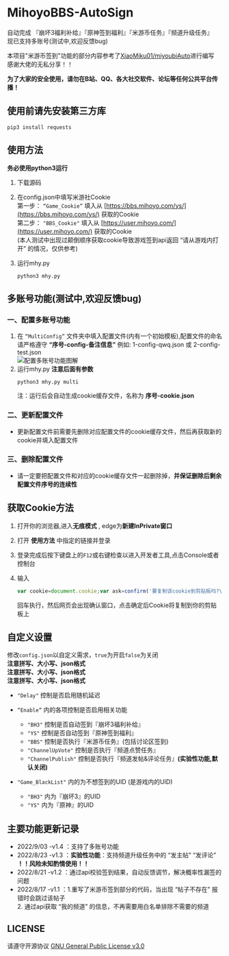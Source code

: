 # MihoyoBBS-AutoSign
自动完成 『崩坏3福利补给』『原神签到福利』『米游币任务』『频道升级任务』  
现已支持多账号(测试中,欢迎反馈bug)

本项目"米游币签到"功能的部分内容参考了[XiaoMiku01/miyoubiAuto](https://github.com/XiaoMiku01/miyoubiAuto)进行编写  
感谢大佬的无私分享！！  

**为了大家的安全使用，请勿在B站、QQ、各大社交软件、论坛等任何公共平台传播！**

## 使用前请先安装第三方库
```shell
pip3 install requests
```

## 使用方法
**务必使用python3运行**  

1. 下载源码

2. 在config.json中填写米游社Cookie  
    第一步： `“Game_Cookie”` 填入从 [https://bbs.mihoyo.com/ys/](https://bbs.mihoyo.com/ys/) 获取的Cookie  
    第二步： `"BBS_Cookie"` 填入从 [https://user.mihoyo.com/](https://user.mihoyo.com/) 获取的Cookie  
    (本人测试中出现过颠倒顺序获取cookie导致游戏签到api返回 “请从游戏内打开” 的情况，仅供参考)

3. 运行mhy.py  
    ```shell
    python3 mhy.py
    ```

## 多账号功能(测试中,欢迎反馈bug)
### 一、配置多账号功能
1. 在 `“MultiConfig”` 文件夹中填入配置文件(内有一个初始模板),配置文件的命名请严格遵守 **“序号-config-备注信息”** 例如: 1-config-qwq.json 或 2-config-test.json  
![配置多账号功能图解](https://upload-bbs.mihoyo.com/upload/2022/09/04/79828707/36449c1bf9802a6873ab963f3f67db6d_3701744741000984365.png
)
2. 运行mhy.py **注意后面有参数**  
    ```shell
    python3 mhy.py multi
    ```
    注：运行后会自动生成cookie缓存文件，名称为 **序号-cookie.json**
### 二、更新配置文件
- 更新配置文件前需要先删除对应配置文件的cookie缓存文件，然后再获取新的cookie并填入配置文件
### 三、删除配置文件
- 请一定要把配置文件和对应的cookie缓存文件一起删除掉，**并保证删除后剩余配置文件序号的连续性**

## 获取Cookie方法

1. 打开你的浏览器,进入**无痕模式** , edge为**新建InPrivate窗口**

2. 打开 **使用方法** 中指定的链接并登录

3. 登录完成后按下键盘上的`F12`或右键检查以进入开发者工具,点击Console或者控制台

4. 输入

   ```javascript
   var cookie=document.cookie;var ask=confirm('要复制该cookie到剪贴板吗?\n\n'+cookie);if(ask==true){copy(cookie);msg=cookie}
   ```

   回车执行，然后网页会出现确认窗口，点击确定后Cookie将复制到你的剪贴板上


## 自定义设置
修改`config.json`以自定义需求，`true`为开启`false`为关闭  
**注意拼写、大小写、json格式**  
**注意拼写、大小写、json格式**  
**注意拼写、大小写、json格式**  

- `"Delay"` 控制是否启用随机延迟

- `“Enable”` 内的各项控制是否启用相关功能  
    - `"BH3"` 控制是否自动签到『崩坏3福利补给』
    - `"YS"` 控制是否自动签到『原神签到福利』
    - `"BBS"` 控制是否执行『米游币任务』(包括讨论区签到)
    - `"ChannelUpVote"` 控制是否执行『频道点赞任务』
    - `"ChannelPublish"` 控制是否执行『频道发帖&评论任务』**(实验性功能,默认关闭)**

- `"Game_BlackList"` 内的为不想签到的UID (是游戏内的UID)
    - `"BH3"` 内为『崩坏3』的UID
    - `"YS"` 内为『原神』的UID

## 主要功能更新记录
- 2022/9/03 -v1.4 ：支持了多账号功能
- 2022/8/23 -v1.3 ：**实验性功能**：支持频道升级任务中的 “发主帖” “发评论” **！！风险未知酌情使用！！**
- 2022/8/21 -v1.2 ：通过api校验签到结果，自动反馈调节，解决概率性漏签的问题
- 2022/8/17 -v1.1 ：1.重写了米游币签到部分的代码，当出现 “帖子不存在” 报错时会跳过该帖子  
                    2. 通过api获取 “我的频道” 的信息，不再需要用白名单排除不需要的频道

## LICENSE
请遵守开源协议 [GNU General Public License v3.0](https://github.com/lingduzero666/MihoyoBBS-AutoSign/blob/main/LICENSE)
